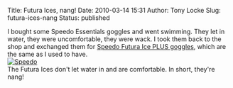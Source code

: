 Title: Futura Ices, nang!
Date: 2010-03-14 15:31
Author: Tony Locke
Slug: futura-ices-nang
Status: published

I bought some Speedo Essentials goggles and went swimming. They let in water, they were uncomfortable, they were wack. I took them back to the shop and exchanged them for [Speedo Futura Ice PLUS goggles](http://store.speedo.co.uk/webapp/wcs/stores/servlet/Product6_10151_10202_80300_-1_45352_33314_Y_80301), which are the same as I used to have.  
[![Speedo](http://brands.scene7.com/is/image/brands/8-705971759-a?$speedo_thumbnail$)](http://brands.scene7.com/is/image/brands/8-705971759-a?$speedo_thumbnail$)  
The Futura Ices don't let water in and are comfortable. In short, they're nang!
